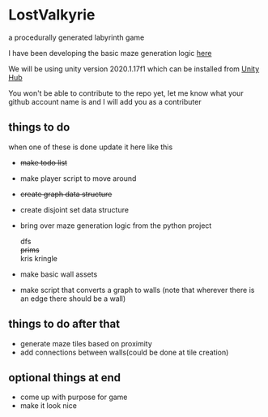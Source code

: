 # LostValkyrie

a procedurally generated labyrinth game

I have been developing the basic maze generation logic [here](https://github.com/Ben-Wunderlich/pylabyrinth)

We will be using unity version 2020.1.17f1 which can be installed from [Unity Hub](https://unity3d.com/get-unity/download)

You won't be able to contribute to the repo yet, let me know what your github account name is and I will add you as a contributer

## things to do
when one of these is done update it here like this
- ~~make todo list~~
- make player script to move around
- ~~create graph data structure~~
- create disjoint set data structure
- bring over maze generation logic from the python project


   dfs  
   ~~prims~~  
   kris kringle  
   
- make basic wall assets
- make script that converts a graph to walls (note that wherever there is an edge there should be a wall)

## things to do after that
- generate maze tiles based on proximity
- add connections between walls(could be done at tile creation)

## optional things at end
- come up with purpose for game
- make it look nice
